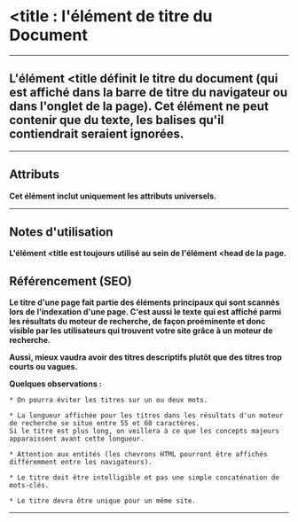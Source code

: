 # **<title : l'élément de titre du Document**
---



## **L'élément <title définit le titre du document (qui est affiché dans la barre de titre du navigateur ou dans l'onglet de la page). Cet élément ne peut contenir que du texte, les balises qu'il contiendrait seraient ignorées.**

---



## **Attributs**
**Cet élément inclut uniquement les attributs universels.**

---


## **Notes d'utilisation**

**L'élément <title est toujours utilisé au sein de l'élément <head de la page.**

## Référencement (SEO)

**Le titre d'une page fait partie des éléments principaux qui sont scannés lors de l'indexation d'une page. C'est aussi le texte qui est affiché parmi les résultats du moteur de recherche, de façon proéminente et donc visible par les utilisateurs qui trouvent votre site grâce à un moteur de recherche.**

**Aussi, mieux vaudra avoir des titres descriptifs plutôt que des titres trop courts ou vagues.**

**Quelques observations :**

    * On pourra éviter les titres sur un ou deux mots.

    * La longueur affichée pour les titres dans les résultats d'un moteur de recherche se situe entre 55 et 60 caractères. 
    Si le titre est plus long, on veillera à ce que les concepts majeurs apparaissent avant cette longueur.

    * Attention aux entités (les chevrons HTML pourront être affichés différemment entre les navigateurs).

    * Le titre doit être intelligible et pas une simple concaténation de mots-clés.

    * Le titre devra être unique pour un même site.

---